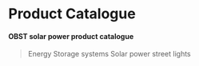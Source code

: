 # Product Catalogue

#### OBST solar power product catalogue

> Energy Storage systems
> Solar power street lights
